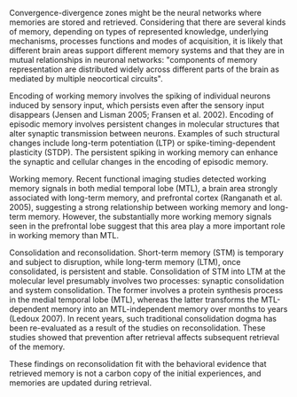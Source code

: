 Convergence-divergence zones might be the neural networks where memories are
stored and retrieved. Considering that there are several kinds of memory,
depending on types of represented knowledge, underlying mechanisms, processes
functions and modes of acquisition, it is likely that different brain areas
support different memory systems and that they are in mutual relationships in
neuronal networks: "components of memory representation are distributed widely
across different parts of the brain as mediated by multiple neocortical
circuits".

Encoding of working memory involves the spiking of individual neurons
induced by sensory input, which persists even after the sensory input
disappears (Jensen and Lisman 2005; Fransen et al. 2002). Encoding of episodic
memory involves persistent changes in molecular structures that alter synaptic
transmission between neurons. Examples of such structural changes include
long-term potentiation (LTP) or spike-timing-dependent plasticity (STDP). The
persistent spiking in working memory can enhance the synaptic and cellular
changes in the encoding of episodic memory.

Working memory. Recent functional imaging studies detected working memory
signals in both medial temporal lobe (MTL), a brain area strongly associated
with long-term memory, and prefrontal cortex (Ranganath et al. 2005),
suggesting a strong relationship between working memory and long-term memory.
However, the substantially more working memory signals seen in the prefrontal
lobe suggest that this area play a more important role in working memory than
MTL.

Consolidation and reconsolidation. Short-term memory (STM) is temporary and
subject to disruption, while long-term memory (LTM), once consolidated, is
persistent and stable. Consolidation of STM into LTM at the molecular level
presumably involves two processes: synaptic consolidation and system
consolidation. The former involves a protein synthesis process in the medial
temporal lobe (MTL), whereas the latter transforms the MTL-dependent memory
into an MTL-independent memory over months to years (Ledoux 2007). In recent
years, such traditional consolidation dogma has been re-evaluated as a result
of the studies on reconsolidation. These studies showed that prevention after
retrieval affects subsequent retrieval of the memory.

These findings on reconsolidation fit with the behavioral evidence that
retrieved memory is not a carbon copy of the initial experiences, and memories
are updated during retrieval.
